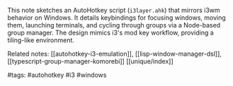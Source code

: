 This note sketches an AutoHotkey script (`i3layer.ahk`) that mirrors i3wm behavior on Windows. It details keybindings for focusing windows, moving them, launching terminals, and cycling through groups via a Node-based group manager. The design mimics i3's mod key workflow, providing a tiling-like environment.

Related notes: [[autohotkey-i3-emulation]], [[lisp-window-manager-dsl]], [[typescript-group-manager-komorebi]] [[unique/index]]

#tags: #autohotkey #i3 #windows
